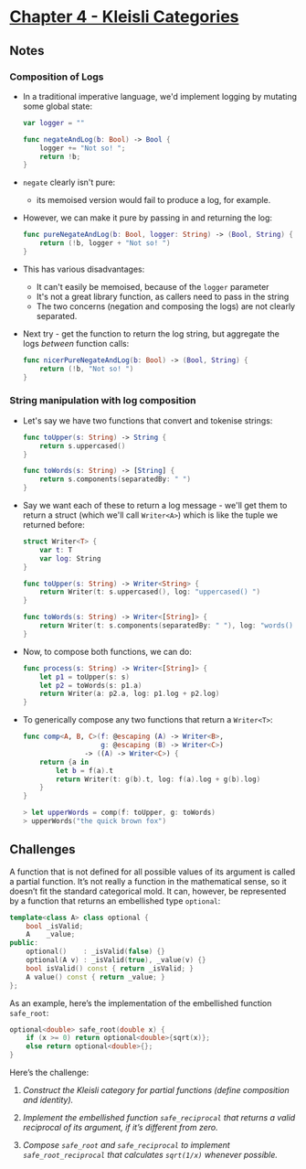 # [Chapter 4 - Kleisli Categories](https://bartoszmilewski.com/2014/12/23/kleisli-categories)

## Notes

### Composition of Logs

- In a traditional imperative language, we'd implement logging by mutating some
  global state:
    ```swift
    var logger = ""

    func negateAndLog(b: Bool) -> Bool {
        logger += "Not so! ";
        return !b;
    }
    ```

- `negate` clearly isn't pure:
    - its memoised version would fail to produce a log, for example.

- However, we can make it pure by passing in and returning the log:
    ```swift
    func pureNegateAndLog(b: Bool, logger: String) -> (Bool, String) {
        return (!b, logger + "Not so! ")
    }
    ```

- This has various disadvantages:
    - It can't easily be memoised, because of the `logger` parameter
    - It's not a great library function, as callers need to pass in the string
    - The two concerns (negation and composing the logs) are not clearly
      separated.

- Next try - get the function to return the log string, but aggregate the logs
  _between_ function calls:
    ```swift
    func nicerPureNegateAndLog(b: Bool) -> (Bool, String) {
        return (!b, "Not so! ")
    }
    ```


### String manipulation with log composition

- Let's say we have two functions that convert and tokenise strings:
    ```swift
    func toUpper(s: String) -> String {
        return s.uppercased()
    }

    func toWords(s: String) -> [String] {
        return s.components(separatedBy: " ")
    }
    ```

- Say we want each of these to return a log message - we'll get them to return a
  struct (which we'll call `Writer<A>`) which is like the tuple we returned
  before:
    ```swift
    struct Writer<T> {
        var t: T
        var log: String
    }

    func toUpper(s: String) -> Writer<String> {
        return Writer(t: s.uppercased(), log: "uppercased() ")
    }

    func toWords(s: String) -> Writer<[String]> {
        return Writer(t: s.components(separatedBy: " "), log: "words() ")
    }
    ```

- Now, to compose both functions, we can do:
    ```swift
    func process(s: String) -> Writer<[String]> {
        let p1 = toUpper(s: s)
        let p2 = toWords(s: p1.a)
        return Writer(a: p2.a, log: p1.log + p2.log)
    }
    ```

- To generically compose any two functions that return a `Writer<T>`:
    ```swift
    func comp<A, B, C>(f: @escaping (A) -> Writer<B>,
                       g: @escaping (B) -> Writer<C>)
                   -> ((A) -> Writer<C>) {
        return {a in
            let b = f(a).t
            return Writer(t: g(b).t, log: f(a).log + g(b).log)
        }
    }

    > let upperWords = comp(f: toUpper, g: toWords)
    > upperWords("the quick brown fox")
    ```




## Challenges

A function that is not defined for all possible values of its argument is
called a partial function. It’s not really a function in the mathematical
sense, so it doesn’t fit the standard categorical mold. It can, however, be
represented by a function that returns an embellished type `optional`:

```cpp
template<class A> class optional {
    bool _isValid;
    A    _value;
public:
    optional()    : _isValid(false) {}
    optional(A v) : _isValid(true), _value(v) {}
    bool isValid() const { return _isValid; }
    A value() const { return _value; }
};
```

As an example, here’s the implementation of the embellished function `safe_root`:

```cpp
optional<double> safe_root(double x) {
    if (x >= 0) return optional<double>{sqrt(x)};
    else return optional<double>{};
}
```

Here’s the challenge:

1. _Construct the Kleisli category for partial functions (define composition and identity)._

2. _Implement the embellished function `safe_reciprocal` that returns a valid reciprocal of its argument, if it’s different from zero._

3. _Compose `safe_root` and `safe_reciprocal` to implement `safe_root_reciprocal` that calculates `sqrt(1/x)` whenever possible._

